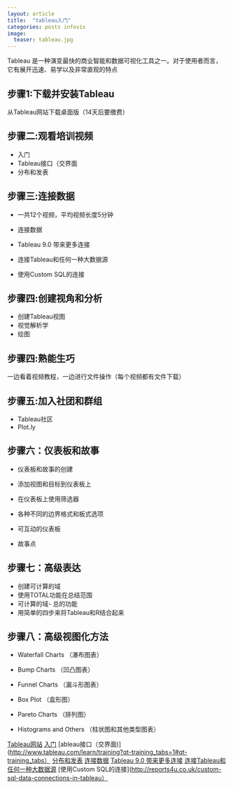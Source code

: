 ```yaml
---
layout: article
title:  "tableau入门"
categories: posts infovis
image:
  teaser: tableau.jpg
---
```

Tableau 是一种演变最快的商业智能和数据可视化工具之一。对于使用者而言，它有展开迅速、易学以及非常直观的特点

## 步骤1:下载并安装Tableau
从Tableau网站下载桌面版（14天后要缴费）

## 步骤二:观看培训视频
- 入门
- Tableau接口（交界面
- 分布和发表

## 步骤三:连接数据
- 一共12个视频，平均视频长度5分钟
- 连接数据
- Tableau 9.0 带来更多连接
- 连接Tableau和任何一种大数据源

- 使用Custom SQL的连接 

## 步骤四:创建视角和分析
- 创建Tableau视图
- 视觉解析学
- 绘图

## 步骤四:熟能生巧
一边看着视频教程，一边进行文件操作（每个视频都有文件下载）

## 步骤五:加入社团和群组
- Tableau社区
- Plot.ly

## 步骤六：仪表板和故事
- 仪表板和故事的创建

- 添加视图和目标到仪表板上

- 在仪表板上使用筛选器

- 各种不同的边界格式和板式选项

- 可互动的仪表板

- 故事点

## 步骤七：高级表达
- 创建可计算的域
- 使用TOTAL功能在总结范围
- 可计算的域- 总的功能
- 用简单的四步来将Tableau和R结合起来

## 步骤八：高级视图化方法
- Waterfall Charts （瀑布图表）

- Bump Charts （凹凸图表）

- Funnel Charts （漏斗形图表）

- Box Plot （盒形图）

- Pareto Charts （排列图）

- Histograms and Others （柱状图和其他类型图表）

[Tableau网站](http://www.tableau.com/products/trial?os=windows)
[入门](http://www.tableau.com/learn/training?qt-training_tabs=1#qt-training_tabs)
[ableau接口（交界面)](http://www.tableau.com/learn/training?qt-training_tabs=1#qt-training_tabs）
[分布和发表](http://www.tableau.com/learn/training?qt-training_tabs=1#qt-training_tabs)
[连接数据](http://www.tableau.com/learn/training?qt-training_tabs=1#qt-training_tabs)
[Tableau 9.0 带来更多连接]( http://interworks.co.uk/blog/tableau-9-0-brings-us-connections/)
[连接Tableau和任何一种大数据源]( http://www.simba.com/resources/webinars/connect-tableau-big-data-source)
[使用Custom SQL的连接](http://reports4u.co.uk/custom-sql-data-connections-in-tableau）
